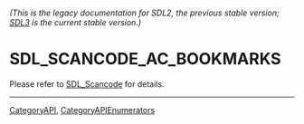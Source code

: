 ###### (This is the legacy documentation for SDL2, the previous stable version; [SDL3](https://wiki.libsdl.org/SDL3/) is the current stable version.)
# SDL_SCANCODE_AC_BOOKMARKS

Please refer to [SDL_Scancode](SDL_Scancode) for details.

----
[CategoryAPI](CategoryAPI), [CategoryAPIEnumerators](CategoryAPIEnumerators)

